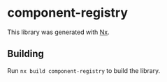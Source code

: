 # component-registry

This library was generated with [Nx](https://nx.dev).

## Building

Run `nx build component-registry` to build the library.
